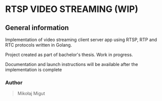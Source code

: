 RTSP VIDEO STREAMING (WIP)
===========================

General information
-------------------------

Implementation of video streaming client server app using RTSP, RTP and RTC protocols written in Golang.

Project created as part of bachelor's thesis. Work in progress.

Documentation and launch instructions will be available after the implementation is complete

### Author
> Mikołaj Migut
